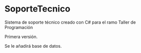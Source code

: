 # SoporteTecnico

Sistema de soporte técnico creado con C# para el ramo Taller de Programación

Primera versión.

Se le añadirá base de datos.
